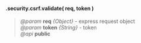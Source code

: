 #### .security.csrf.validate( req, token )  
> *@param* **req** _{Object}_  - express request object  
> *@param* **token** _{String}_  - token  
> *@api* **public**    

<div class="code-header addGitHubLink" data-file="lib/security/csrf.js#L49-L57"> &nbsp;</div><pre class=" language-javascript hideCode api"></pre>  
